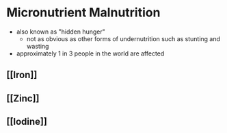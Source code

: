 # Micronutrient Malnutrition
- also known as "hidden hunger"
	- not as obvious as other forms of undernutrition such as stunting and wasting
- approximately 1 in 3 people in the world are affected
## [[Iron]]
## [[Zinc]]
## [[Iodine]]
